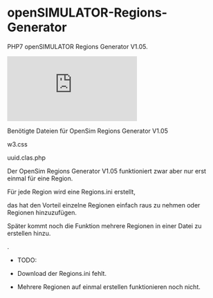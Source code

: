# openSIMULATOR-Regions-Generator
PHP7 openSIMULATOR Regions Generator V1.05.

![Title](http://www.gridtalk.de/attachment.php?aid=2665)

Benötigte Dateien für OpenSim Regions Generator V1.05

w3.css

uuid.clas.php

Der OpenSim Regions Generator V1.05 funktioniert zwar aber nur erst einmal für eine Region.

Für jede Region wird eine Regions.ini erstellt, 

das hat den Vorteil einzelne Regionen einfach raus zu nehmen oder Regionen hinzuzufügen.

Später kommt noch die Funktion mehrere Regionen in einer Datei zu erstellen hinzu.

.

* TODO:

* Download der Regions.ini fehlt.

* Mehrere Regionen auf einmal erstellen funktionieren noch nicht.
